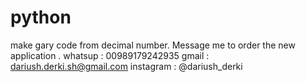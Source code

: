 # python
make gary code from decimal number.
Message me to order the new application .
whatsup   : 00989179242935
gmail     : dariush.derki.sh@gmail.com
instagram : @dariush_derki
